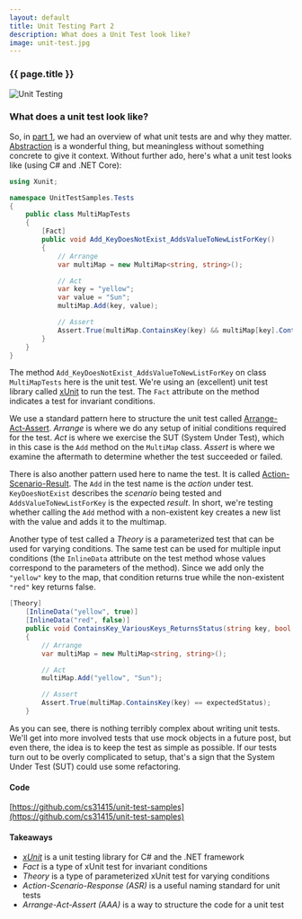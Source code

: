 ```yaml
---
layout: default
title: Unit Testing Part 2 
description: What does a Unit Test look like?
image: unit-test.jpg
---
```

### {{ page.title }}

![Unit Testing](../../../img/unit-test.jpg)

### What does a unit test look like?

So, in [part 1](/blog/unit-testing-1), we had an overview of what unit tests are and why they matter. [Abstraction](/blog/abstraction) is a wonderful thing, but meaningless without something concrete to give it context. Without further ado, here's what a unit test looks like (using C# and .NET Core):

```C#
using Xunit;

namespace UnitTestSamples.Tests
{
    public class MultiMapTests
    {
        [Fact]
        public void Add_KeyDoesNotExist_AddsValueToNewListForKey()
        {
            // Arrange
            var multiMap = new MultiMap<string, string>();

            // Act
            var key = "yellow";
            var value = "Sun";
            multiMap.Add(key, value);

            // Assert
            Assert.True(multiMap.ContainsKey(key) && multiMap[key].Contains(value));
        }
    }
}
```

The method `Add_KeyDoesNotExist_AddsValueToNewListForKey` on class `MultiMapTests` here is the unit test. We're using an (excellent) unit test library called [xUnit](https://xunit.net/) to run the test. The `Fact` attribute on the method indicates a test for invariant conditions. 

We use a standard pattern here to structure the unit test called [Arrange-Act-Assert](http://wiki.c2.com/?ArrangeActAssert). _Arrange_ is where we do any setup of initial conditions required for the test. _Act_ is where we exercise the SUT (System Under Test), which in this case is the `Add` method on the `MultiMap` class. _Assert_ is where we examine the aftermath to determine whether the test succeeded or failed.

There is also another pattern used here to name the test. It is called [Action-Scenario-Result](https://osherove.com/blog/2005/4/3/naming-standards-for-unit-tests.html). The `Add` in the test name is the _action_ under test. `KeyDoesNotExist` describes the _scenario_ being tested and `AddsValueToNewListForKey` is the expected _result_. In short, we're testing whether calling the `Add` method with a non-existent key creates a new list with the value and adds it to the multimap.

Another type of test called a _Theory_ is a parameterized test that can be used for varying conditions. The same test can be used for multiple input conditions (the `InlineData` attribute on the test method whose values correspond to the parameters of the method).
Since we add only the `"yellow"` key to the map, that condition returns true while the non-existent `"red"` key returns false.

```C#
[Theory]
    [InlineData("yellow", true)]
    [InlineData("red", false)]
    public void ContainsKey_VariousKeys_ReturnsStatus(string key, bool expectedStatus)
    {
        // Arrange
        var multiMap = new MultiMap<string, string>();

        // Act
        multiMap.Add("yellow", "Sun");

        // Assert
        Assert.True(multiMap.ContainsKey(key) == expectedStatus);
    }
```

As you can see, there is nothing terribly complex about writing unit tests. We'll get into more involved tests that use mock objects in a future post, but even there, the idea is to keep the test as simple as possible. If our tests turn out to be overly complicated to setup, that's a sign that the System Under Test (SUT) could use some refactoring.

#### Code
[https://github.com/cs31415/unit-test-samples](https://github.com/cs31415/unit-test-samples)

#### Takeaways
- [_xUnit_](https://xunit.net/) is a unit testing library for C# and the .NET framework
- _Fact_ is a type of xUnit test for invariant conditions
- _Theory_ is a type of parameterized xUnit test for varying conditions
- _Action-Scenario-Response (ASR)_ is a useful naming standard for unit tests
- _Arrange-Act-Assert (AAA)_ is a way to structure the code for a unit test

